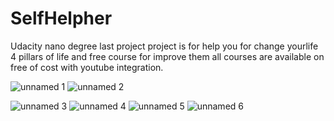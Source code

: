# SelfHelpher
Udacity nano degree last project
project is for help you for change yourlife
4 pillars of life and free course for improve them all courses are available on free of cost with youtube integration. 

![unnamed 1](https://user-images.githubusercontent.com/19701880/28810235-5121053c-76a6-11e7-94c3-cf3a4214c16a.png)
![unnamed 2](https://user-images.githubusercontent.com/19701880/28810355-f9f73280-76a6-11e7-911f-ab480a4ac3b1.png)

![unnamed 3](https://user-images.githubusercontent.com/19701880/28810337-d8713c64-76a6-11e7-84e1-a1d12bf0be3e.png)
![unnamed 4](https://user-images.githubusercontent.com/19701880/28810338-d8759ea8-76a6-11e7-8b38-87432df567af.png)
![unnamed 5](https://user-images.githubusercontent.com/19701880/28810340-d87983ce-76a6-11e7-954c-5f15b0dd4c75.png)
![unnamed 6](https://user-images.githubusercontent.com/19701880/28810339-d8787a7e-76a6-11e7-8c42-f54b35f41da3.png)
